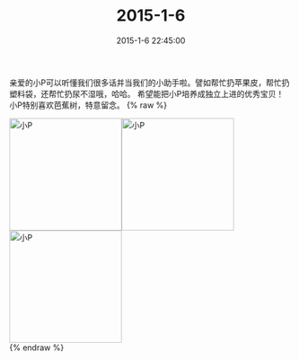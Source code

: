 ﻿---
title: 2015-1-6
date: 2015-1-6 22:45:00
tags:
categories: 妈妈
---
亲爱的小P可以听懂我们很多话并当我们的小助手啦。譬如帮忙扔苹果皮，帮忙扔塑料袋，还帮忙扔尿不湿哦，哈哈。
希望能把小P培养成独立上进的优秀宝贝！
小P特别喜欢芭蕉树，特意留念。
{% raw %}
<div style="width:500 px">
<div style="float:left; width:100 px"><img src="/images/微信图片_20171011075250.jpg" width="200" alt="小P"></div>
<div style="float:left; width:100 px"><img src="/images/微信图片_20171011075344.jpg" width="200" alt="小P"></div>
<div style="float:left; width:100 px"><img src="/images/微信图片_20171011075355.jpg" width="200" alt="小P"></div>
<div style="clear:both"></div>
</div>
{% endraw %}
